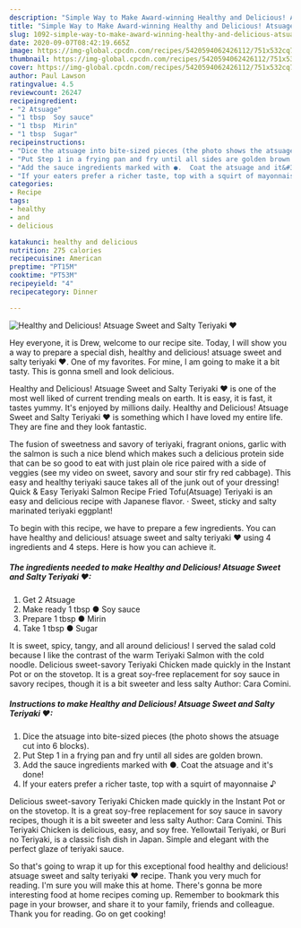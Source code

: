 ```yaml
---
description: "Simple Way to Make Award-winning Healthy and Delicious! Atsuage Sweet and Salty Teriyaki ♥"
title: "Simple Way to Make Award-winning Healthy and Delicious! Atsuage Sweet and Salty Teriyaki ♥"
slug: 1092-simple-way-to-make-award-winning-healthy-and-delicious-atsuage-sweet-and-salty-teriyaki
date: 2020-09-07T08:42:19.665Z
image: https://img-global.cpcdn.com/recipes/5420594062426112/751x532cq70/healthy-and-delicious-atsuage-sweet-and-salty-teriyaki-♥-recipe-main-photo.jpg
thumbnail: https://img-global.cpcdn.com/recipes/5420594062426112/751x532cq70/healthy-and-delicious-atsuage-sweet-and-salty-teriyaki-♥-recipe-main-photo.jpg
cover: https://img-global.cpcdn.com/recipes/5420594062426112/751x532cq70/healthy-and-delicious-atsuage-sweet-and-salty-teriyaki-♥-recipe-main-photo.jpg
author: Paul Lawson
ratingvalue: 4.5
reviewcount: 26247
recipeingredient:
- "2 Atsuage"
- "1 tbsp  Soy sauce"
- "1 tbsp  Mirin"
- "1 tbsp  Sugar"
recipeinstructions:
- "Dice the atsuage into bite-sized pieces (the photo shows the atsuage cut into 6 blocks)."
- "Put Step 1 in a frying pan and fry until all sides are golden brown."
- "Add the sauce ingredients marked with ●.  Coat the atsuage and it&#39;s done!"
- "If your eaters prefer a richer taste, top with a squirt of mayonnaise ♪"
categories:
- Recipe
tags:
- healthy
- and
- delicious

katakunci: healthy and delicious 
nutrition: 275 calories
recipecuisine: American
preptime: "PT15M"
cooktime: "PT53M"
recipeyield: "4"
recipecategory: Dinner

---
```



![Healthy and Delicious! Atsuage Sweet and Salty Teriyaki ♥](https://img-global.cpcdn.com/recipes/5420594062426112/751x532cq70/healthy-and-delicious-atsuage-sweet-and-salty-teriyaki-♥-recipe-main-photo.jpg)

Hey everyone, it is Drew, welcome to our recipe site. Today, I will show you a way to prepare a special dish, healthy and delicious! atsuage sweet and salty teriyaki ♥. One of my favorites. For mine, I am going to make it a bit tasty. This is gonna smell and look delicious.

Healthy and Delicious! Atsuage Sweet and Salty Teriyaki ♥ is one of the most well liked of current trending meals on earth. It is easy, it is fast, it tastes yummy. It's enjoyed by millions daily. Healthy and Delicious! Atsuage Sweet and Salty Teriyaki ♥ is something which I have loved my entire life. They are fine and they look fantastic.

The fusion of sweetness and savory of teriyaki, fragrant onions, garlic with the salmon is such a nice blend which makes such a delicious protein side that can be so good to eat with just plain ole rice paired with a side of veggies (see my video on sweet, savory and sour stir fry red cabbage). This easy and healthy teriyaki sauce takes all of the junk out of your dressing! Quick &amp; Easy Teriyaki Salmon Recipe Fried Tofu(Atsuage) Teriyaki is an easy and delicious recipe with Japanese flavor. · Sweet, sticky and salty marinated teriyaki eggplant!


To begin with this recipe, we have to prepare a few ingredients. You can have healthy and delicious! atsuage sweet and salty teriyaki ♥ using 4 ingredients and 4 steps. Here is how you can achieve it.

<!--inarticleads1-->

##### The ingredients needed to make Healthy and Delicious! Atsuage Sweet and Salty Teriyaki ♥:

1. Get 2 Atsuage
1. Make ready 1 tbsp ● Soy sauce
1. Prepare 1 tbsp ● Mirin
1. Take 1 tbsp ● Sugar


It is sweet, spicy, tangy, and all around delicious! I served the salad cold because I like the contrast of the warm Teriyaki Salmon with the cold noodle. Delicious sweet-savory Teriyaki Chicken made quickly in the Instant Pot or on the stovetop. It is a great soy-free replacement for soy sauce in savory recipes, though it is a bit sweeter and less salty Author: Cara Comini. 

<!--inarticleads2-->

##### Instructions to make Healthy and Delicious! Atsuage Sweet and Salty Teriyaki ♥:

1. Dice the atsuage into bite-sized pieces (the photo shows the atsuage cut into 6 blocks).
1. Put Step 1 in a frying pan and fry until all sides are golden brown.
1. Add the sauce ingredients marked with ●.  Coat the atsuage and it&#39;s done!
1. If your eaters prefer a richer taste, top with a squirt of mayonnaise ♪


Delicious sweet-savory Teriyaki Chicken made quickly in the Instant Pot or on the stovetop. It is a great soy-free replacement for soy sauce in savory recipes, though it is a bit sweeter and less salty Author: Cara Comini. This Teriyaki Chicken is delicious, easy, and soy free. Yellowtail Teriyaki, or Buri no Teriyaki, is a classic fish dish in Japan. Simple and elegant with the perfect glaze of teriyaki sauce. 

So that's going to wrap it up for this exceptional food healthy and delicious! atsuage sweet and salty teriyaki ♥ recipe. Thank you very much for reading. I'm sure you will make this at home. There's gonna be more interesting food at home recipes coming up. Remember to bookmark this page in your browser, and share it to your family, friends and colleague. Thank you for reading. Go on get cooking!
